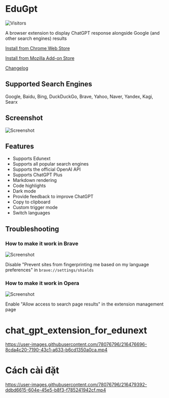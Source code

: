 # EduGpt

![Visitors](https://visitor-badge.glitch.me/badge?page_id=khengyun.EduGpt&left_color=green&right_color=red)


A browser extension to display ChatGPT response alongside Google (and other search engines) results

[Install from Chrome Web Store](https://chatgpt4google.com/chrome?utm_source=github)

[Install from Mozilla Add-on Store](https://chatgpt4google.com/firefox?utm_source=github)

[Changelog](https://chatgpt-for-google.canny.io/changelog)

## Supported Search Engines

Google, Baidu, Bing, DuckDuckGo, Brave, Yahoo, Naver, Yandex, Kagi, Searx

## Screenshot

![Screenshot](screenshots/extension.png?raw=true)

## Features
- Supports Edunext
- Supports all popular search engines
- Supports the official OpenAI API
- Supports ChatGPT Plus
- Markdown rendering
- Code highlights
- Dark mode
- Provide feedback to improve ChatGPT
- Copy to clipboard
- Custom trigger mode
- Switch languages

## Troubleshooting

### How to make it work in Brave

![Screenshot](screenshots/brave.png?raw=true)

Disable "Prevent sites from fingerprinting me based on my language preferences" in `brave://settings/shields`

### How to make it work in Opera

![Screenshot](screenshots/opera.png?raw=true)

Enable "Allow access to search page results" in the extension management page






# chat_gpt_extension_for_edunext


https://user-images.githubusercontent.com/78076796/216476696-8cda4c20-7190-43c1-a633-b6cd1350a0ca.mp4

# Cách cài đặt 


https://user-images.githubusercontent.com/78076796/216479392-ddbd6615-604e-45e5-b8f3-f785241942cf.mp4

